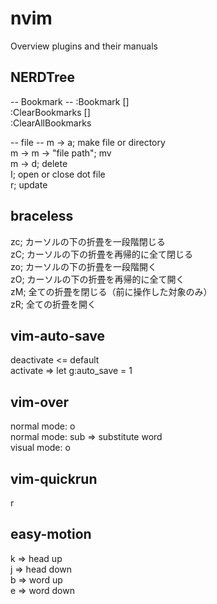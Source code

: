 nvim
====

Overview
plugins and their manuals

## NERDTree
-- Bookmark --
:Bookmark []  
:ClearBookmarks []  
:ClearAllBookmarks  

-- file --
m -> a;    make file or directory  
m -> m -> "file path";    mv  
m -> d;    delete  
I;    open or close dot file  
r;    update  


## braceless
zc; カーソルの下の折畳を一段階閉じる  
zC; カーソルの下の折畳を再帰的に全て閉じる  
zo; カーソルの下の折畳を一段階開く  
zO; カーソルの下の折畳を再帰的に全て開く  
zM; 全ての折畳を閉じる（前に操作した対象のみ）  
zR; 全ての折畳を開く  


## vim-auto-save
deactivate <= default  
activate => let g:auto_save = 1  


## vim-over
normal mode: <Leader>o  
normal mode: sub => substitute word  
visual mode: <Leader>o  


## vim-quickrun
<Leader>r  


## easy-motion
<Leader>k  => head up  
<Leader>j  => head down  
<Leader>b  => word up  
<Leader>e  => word down  
